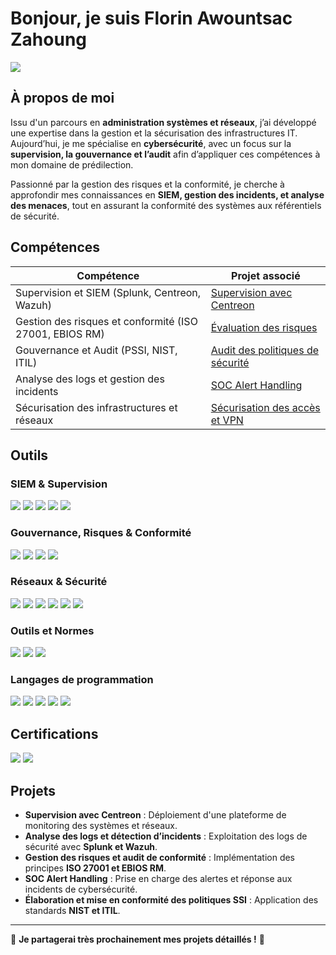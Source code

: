 # Bonjour, je suis Florin Awountsac Zahoung
<a href="https://linkedin.com/in/florin-awountsac-zahoung"><img src="https://img.shields.io/badge/-LinkedIn-0072b1?&style=for-the-badge&logo=linkedin&logoColor=white" /></a>

## À propos de moi

Issu d'un parcours en **administration systèmes et réseaux**, j’ai développé une expertise dans la gestion et la sécurisation des infrastructures IT. Aujourd’hui, je me spécialise en **cybersécurité**, avec un focus sur la **supervision, la gouvernance et l’audit** afin d’appliquer ces compétences à mon domaine de prédilection.

Passionné par la gestion des risques et la conformité, je cherche à approfondir mes connaissances en **SIEM, gestion des incidents, et analyse des menaces**, tout en assurant la conformité des systèmes aux référentiels de sécurité.

## Compétences

| Compétence                                   | Projet associé              |
|---------------------------------------------|-----------------------------|
| Supervision et SIEM (Splunk, Centreon, Wazuh) | <a href="https://google.com">Supervision avec Centreon</a>|
| Gestion des risques et conformité (ISO 27001, EBIOS RM) | <a href="https://google.com">Évaluation des risques</a>|
| Gouvernance et Audit (PSSI, NIST, ITIL)     | <a href="https://google.com">Audit des politiques de sécurité</a>|
| Analyse des logs et gestion des incidents   | <a href="https://google.com">SOC Alert Handling</a>|
| Sécurisation des infrastructures et réseaux | <a href="https://google.com">Sécurisation des accès et VPN</a>|

## Outils

### SIEM & Supervision
<div>
    <img src="https://img.shields.io/badge/-Splunk-000000?&style=for-the-badge&logo=Splunk&logoColor=white" />
    <img src="https://img.shields.io/badge/-Wazuh-1A2C34?&style=for-the-badge&logo=Wazuh&logoColor=white" />
    <img src="https://img.shields.io/badge/-Elastic-005571?&style=for-the-badge&logo=Elastic&logoColor=white" />
    <img src="https://img.shields.io/badge/-Centreon-0094C6?&style=for-the-badge&logo=Centreon&logoColor=white" />
    <img src="https://img.shields.io/badge/-Nagios-CC0000?&style=for-the-badge&logo=Nagios&logoColor=white" />
</div>

### Gouvernance, Risques & Conformité
<div>
    <img src="https://img.shields.io/badge/-ISO_27001-008000?&style=for-the-badge&logoColor=white" />
    <img src="https://img.shields.io/badge/-EBIOS_RM-0033A0?&style=for-the-badge&logoColor=white" />
    <img src="https://img.shields.io/badge/-NIST_CSF-FFA500?&style=for-the-badge&logoColor=white" />
    <img src="https://img.shields.io/badge/-ITIL-5A5A5A?&style=for-the-badge&logoColor=white" />
</div>

### Réseaux & Sécurité
<div>
    <img src="https://img.shields.io/badge/-Wireshark-1679A7?&style=for-the-badge&logo=Wireshark&logoColor=white" />
    <img src="https://img.shields.io/badge/-Firewalling_(PfSense,_Cisco_ASA,_Fortinet)-FF0000?&style=for-the-badge&logoColor=white" />
    <img src="https://img.shields.io/badge/-OpenVPN-32CD32?&style=for-the-badge&logoColor=white" />
    <img src="https://img.shields.io/badge/-VMware-607078?&style=for-the-badge&logo=VMware&logoColor=white" />
    <img src="https://img.shields.io/badge/-VirtualBox-183A61?&style=for-the-badge&logo=VirtualBox&logoColor=white" />
    <img src="https://img.shields.io/badge/-Docker-2496ED?&style=for-the-badge&logo=Docker&logoColor=white" />
</div>

### Outils et Normes
<div>
    <img src="https://img.shields.io/badge/-Nmap-4682B4?&style=for-the-badge&logo=Nmap&logoColor=white" />
    <img src="https://img.shields.io/badge/-Nessus-00A4CE?&style=for-the-badge&logo=Nessus&logoColor=white" />
    <img src="https://img.shields.io/badge/-Metasploit-003366?&style=for-the-badge&logo=Metasploit&logoColor=white" />
</div>

### Langages de programmation
<div>
    <img src="https://img.shields.io/badge/-Python-3776AB?&style=for-the-badge&logo=Python&logoColor=white" />
    <img src="https://img.shields.io/badge/-Bash-4EAA25?&style=for-the-badge&logo=GNU-Bash&logoColor=white" />
    <img src="https://img.shields.io/badge/-SQL-4479A1?&style=for-the-badge&logo=MySQL&logoColor=white" />
    <img src="https://img.shields.io/badge/-Java-007396?&style=for-the-badge&logo=Java&logoColor=white" />
    <img src="https://img.shields.io/badge/-C/C++-00599C?&style=for-the-badge&logo=C%2B%2B&logoColor=white" />
</div>

## Certifications
<div>
<img src="https://img.shields.io/badge/-Cisco_Introduction_to_Cybersecurity-1A73E8?&style=for-the-badge&logo=Cisco&logoColor=white" />
<img src="https://img.shields.io/badge/-Cisco_Python_1_and_2-FFA500?&style=for-the-badge&logo=Cisco&logoColor=white" />
</div>

## Projets
- **Supervision avec Centreon** : Déploiement d'une plateforme de monitoring des systèmes et réseaux.
- **Analyse des logs et détection d’incidents** : Exploitation des logs de sécurité avec **Splunk et Wazuh**.
- **Gestion des risques et audit de conformité** : Implémentation des principes **ISO 27001 et EBIOS RM**.
- **SOC Alert Handling** : Prise en charge des alertes et réponse aux incidents de cybersécurité.
- **Élaboration et mise en conformité des politiques SSI** : Application des standards **NIST et ITIL**.

---

📢 **Je partagerai très prochainement mes projets détaillés !** 🚀

